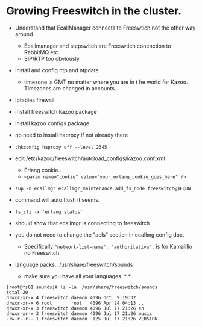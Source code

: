 # Growing Freeswitch in the cluster.

* Understand that EcallManager connects to Freeswtich not the other way around.
  * Ecallmanager and stepswitch are Freeswtich conenction to RabbitMQ etc.
  * SIP/RTP too obviously
* install and config ntp and ntpdate
  * timezone is GMT no matter where you are in t he world for Kazoo.  Timezones are changed in accounts.
* iptables firewall
* install freeswitch kazoo package
* install kazoo configs package
* no need to install haproxy if not already there
* ```chkconfig haproxy off --level 2345```
* edit /etc/kazoo/freeswitch/autoload_configs/kazoo.conf.xml
  * Erlang cookie..
  *  ```<param name="cookie" value="your_erlang_cookie_goes_here" />```
* ```sup -n ecallmgr ecallmgr_maintenance add_fs_node freeswitch@$FQDN ```
 * command will auto flush it seems.
*  ```fs_cli -x 'erlang status'```
  * should show that ecallmgr is connecting to freeswitch 
* you do not need to change the "acls" section in ecallmg config doc.
  * Specifically ```"network-list-name": "authoritative",``` is for Kamaillio no Freeswitch.
 
* language packs.. /usr/share/freeswitch/sounds
  * make sure you have all your languages.
    * 
    * 
``` 
[root@fs01 sounds]# ls -la  /usr/share/freeswitch/sounds
total 20
drwxr-xr-x 4 freeswitch daemon 4096 Oct  9 19:32 .
drwxr-xr-x 6 root       root   4096 Apr 24 04:13 ..
drwxr-xr-x 3 freeswitch daemon 4096 Jul 17 21:26 en
drwxr-xr-x 3 freeswitch daemon 4096 Jul 17 21:26 music
-rw-r--r-- 1 freeswitch daemon  125 Jul 17 21:26 VERSION
```
